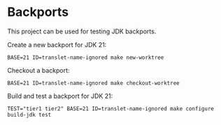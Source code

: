 # Backports

This project can be used for testing JDK backports.

Create a new backport for JDK 21:

```shell
BASE=21 ID=translet-name-ignored make new-worktree
```

Checkout a backport:

```shell
BASE=21 ID=translet-name-ignored make checkout-worktree
```

Build and test a backport for JDK 21:

```shell
TEST="tier1 tier2" BASE=21 ID=translet-name-ignored make configure build-jdk test
```

